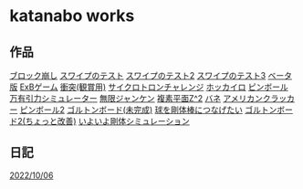 
<link rel="stylesheet" href="./github-markdown.css" type="text/css">
<head>
<meta name="viewport" content="width=device-width, initial-scale=1.0, maximum-scale=1.0, minimum-scale=1.0">
</head>

# katanabo works
 
## 作品
[ブロック崩し](new_blockkuzushi.html)
[スワイプのテスト](bane_01.html)
[スワイプのテスト2](bane_02.html)
[スワイプのテスト3](bane_03.html)
[ベータ版](bane_04.html)
[ExBゲーム](ExB_02.html)
[衝突(観賞用)](five-ballcollision.html)
[サイクロトロンチャレンジ](cyclotron_challenge.html)
[ホッカイロ](hotiphone.html)
[ピンボール](multi_ball/pinball.html)
[万有引力シミュレーター](multi_ball/kepler.html)
[無限ジャンケン](command_game/janken.html)
[複素平面Z^2](complex/map1.html)
[バネ](furiko/step3_gomu.html)
[アメリカンクラッカー](furiko/step4_himo.html)
[ピンボール2](multi_ball/pinball2.html)
[ゴルトンボード(未完成)](multi_ball/goltonboard.html)
[球を剛体棒につなげたい](furiko/step6_constraint.html)
[ゴルトンボード2(ちょっと改善)](multi_ball/goltonboard2.html)
[いよいよ剛体シミュレーション](rigid_body/step4_fixgosa.html)

## 日記
[2022/10/06](2022/10/06.html)
